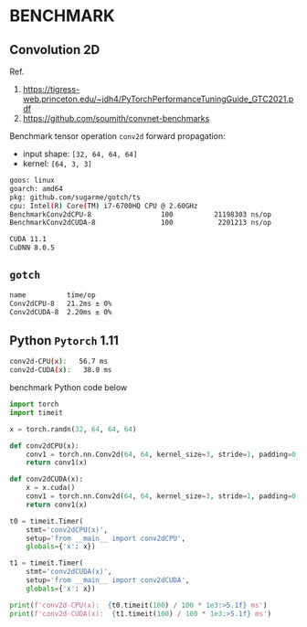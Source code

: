 # BENCHMARK

## Convolution 2D

Ref.
1. https://tigress-web.princeton.edu/~jdh4/PyTorchPerformanceTuningGuide_GTC2021.pdf
2. https://github.com/soumith/convnet-benchmarks

Benchmark tensor operation `conv2d` forward propagation:
- input shape: `[32, 64, 64, 64]`
- kernel:            `[64, 3, 3]`

```bash
goos: linux
goarch: amd64
pkg: github.com/sugarme/gotch/ts
cpu: Intel(R) Core(TM) i7-6700HQ CPU @ 2.60GHz
BenchmarkConv2dCPU-8                 100          21198303 ns/op
BenchmarkConv2dCUDA-8                100           2201213 ns/op

CUDA 11.1
CuDNN 8.0.5
```

## `gotch`
```bash
name          time/op
Conv2dCPU-8   21.2ms ± 0%
Conv2dCUDA-8  2.20ms ± 0%
```

## Python `Pytorch` 1.11

```bash
conv2d-CPU(x):   56.7 ms
conv2d-CUDA(x):   38.0 ms
```

benchmark Python code below

```python
import torch
import timeit

x = torch.randn(32, 64, 64, 64)

def conv2dCPU(x):
    conv1 = torch.nn.Conv2d(64, 64, kernel_size=3, stride=1, padding=0, bias=False)
    return conv1(x)

def conv2dCUDA(x):
    x = x.cuda()
    conv1 = torch.nn.Conv2d(64, 64, kernel_size=3, stride=1, padding=0, bias=False).cuda()
    return conv1(x)

t0 = timeit.Timer(
    stmt='conv2dCPU(x)',
    setup='from __main__ import conv2dCPU',
    globals={'x': x})

t1 = timeit.Timer(
    stmt='conv2dCUDA(x)',
    setup='from __main__ import conv2dCUDA',
    globals={'x': x})

print(f'conv2d-CPU(x):  {t0.timeit(100) / 100 * 1e3:>5.1f} ms')
print(f'conv2d-CUDA(x):  {t1.timeit(100) / 100 * 1e3:>5.1f} ms')
```
